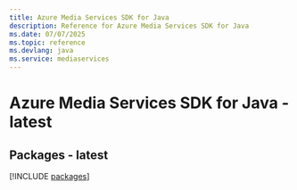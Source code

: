 ```yaml
---
title: Azure Media Services SDK for Java
description: Reference for Azure Media Services SDK for Java
ms.date: 07/07/2025
ms.topic: reference
ms.devlang: java
ms.service: mediaservices
---
```

# Azure Media Services SDK for Java - latest
## Packages - latest
[!INCLUDE [packages](media-services-index.md)]